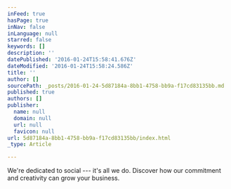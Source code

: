 ```yaml
---
inFeed: true
hasPage: true
inNav: false
inLanguage: null
starred: false
keywords: []
description: ''
datePublished: '2016-01-24T15:58:41.676Z'
dateModified: '2016-01-24T15:58:24.586Z'
title: ''
author: []
sourcePath: _posts/2016-01-24-5d87184a-8bb1-4758-bb9a-f17cd83135bb.md
published: true
authors: []
publisher:
  name: null
  domain: null
  url: null
  favicon: null
url: 5d87184a-8bb1-4758-bb9a-f17cd83135bb/index.html
_type: Article

---
```

We're dedicated to social --- it's all we do. Discover how our commitment and creativity can grow your business.